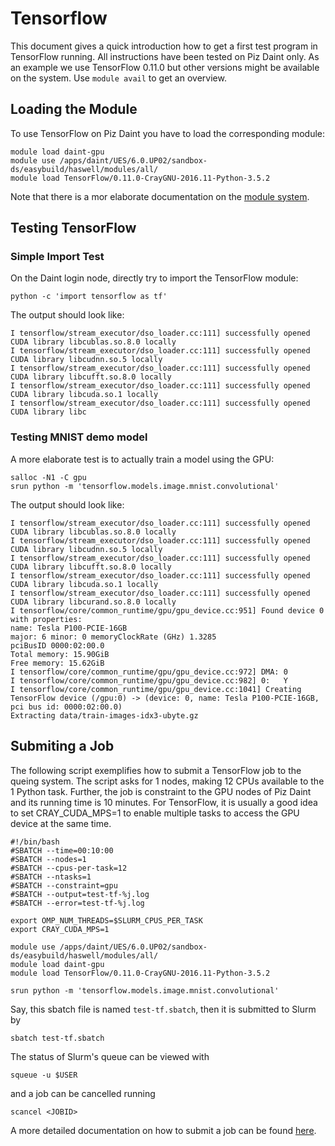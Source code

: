 # Tensorflow

This document gives a quick introduction how to get a first test program in
TensorFlow running. All instructions have been tested on Piz Daint only. As an
example we use TensorFlow 0.11.0 but other versions might be available on the
system. Use `module avail` to get an overview.


## Loading the Module

To use TensorFlow on Piz Daint you have to load the corresponding module:

```
module load daint-gpu
module use /apps/daint/UES/6.0.UP02/sandbox-ds/easybuild/haswell/modules/all/
module load TensorFlow/0.11.0-CrayGNU-2016.11-Python-3.5.2
```

Note that there is a mor elaborate documentation on the
[module system](https://eth-cscs.github.io/production/getting_started/faq/#software-and-modules).

## Testing TensorFlow

### Simple Import Test
On the Daint login node, directly try to import the TensorFlow module:

```
python -c 'import tensorflow as tf'
```

The output should look like:

```
I tensorflow/stream_executor/dso_loader.cc:111] successfully opened CUDA library libcublas.so.8.0 locally
I tensorflow/stream_executor/dso_loader.cc:111] successfully opened CUDA library libcudnn.so.5 locally
I tensorflow/stream_executor/dso_loader.cc:111] successfully opened CUDA library libcufft.so.8.0 locally
I tensorflow/stream_executor/dso_loader.cc:111] successfully opened CUDA library libcuda.so.1 locally
I tensorflow/stream_executor/dso_loader.cc:111] successfully opened CUDA library libc
```

### Testing MNIST demo model

A more elaborate test is to actually train a model using the GPU:

```
salloc -N1 -C gpu
srun python -m 'tensorflow.models.image.mnist.convolutional'
```

The output should look like:

```
I tensorflow/stream_executor/dso_loader.cc:111] successfully opened CUDA library libcublas.so.8.0 locally
I tensorflow/stream_executor/dso_loader.cc:111] successfully opened CUDA library libcudnn.so.5 locally
I tensorflow/stream_executor/dso_loader.cc:111] successfully opened CUDA library libcufft.so.8.0 locally
I tensorflow/stream_executor/dso_loader.cc:111] successfully opened CUDA library libcuda.so.1 locally
I tensorflow/stream_executor/dso_loader.cc:111] successfully opened CUDA library libcurand.so.8.0 locally
I tensorflow/core/common_runtime/gpu/gpu_device.cc:951] Found device 0 with properties:
name: Tesla P100-PCIE-16GB
major: 6 minor: 0 memoryClockRate (GHz) 1.3285
pciBusID 0000:02:00.0
Total memory: 15.90GiB
Free memory: 15.62GiB
I tensorflow/core/common_runtime/gpu/gpu_device.cc:972] DMA: 0
I tensorflow/core/common_runtime/gpu/gpu_device.cc:982] 0:   Y
I tensorflow/core/common_runtime/gpu/gpu_device.cc:1041] Creating TensorFlow device (/gpu:0) -> (device: 0, name: Tesla P100-PCIE-16GB, pci bus id: 0000:02:00.0)
Extracting data/train-images-idx3-ubyte.gz
```

## Submiting a Job

The following script exemplifies how to submit a TensorFlow job to the
queing system. The script asks for 1 nodes, making 12 CPUs available to the 1
Python task. Further, the job is constraint to the GPU nodes of Piz Daint and its
running time is 10 minutes. For TensorFlow, it is usually a good idea to set
CRAY_CUDA_MPS=1 to enable multiple tasks to access the GPU device at the same
time.

```
#!/bin/bash
#SBATCH --time=00:10:00
#SBATCH --nodes=1
#SBATCH --cpus-per-task=12
#SBATCH --ntasks=1
#SBATCH --constraint=gpu
#SBATCH --output=test-tf-%j.log
#SBATCH --error=test-tf-%j.log

export OMP_NUM_THREADS=$SLURM_CPUS_PER_TASK
export CRAY_CUDA_MPS=1

module use /apps/daint/UES/6.0.UP02/sandbox-ds/easybuild/haswell/modules/all/
module load daint-gpu
module load TensorFlow/0.11.0-CrayGNU-2016.11-Python-3.5.2

srun python -m 'tensorflow.models.image.mnist.convolutional'
```

Say, this sbatch file is named `test-tf.sbatch`, then it is submitted to Slurm by

```
sbatch test-tf.sbatch
```

The status of Slurm's queue can be viewed with

```
squeue -u $USER
```

and a job can be cancelled running
```
scancel <JOBID>
```

A more detailed documentation on how to submit a job can be found
[here](http://user.cscs.ch/getting_started/running_jobs/piz_daint/index.html).
